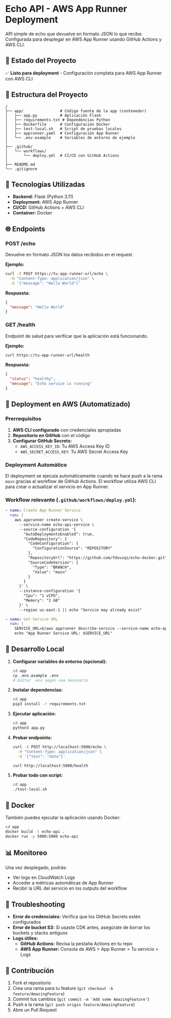 # Echo API - AWS App Runner Deployment

API simple de echo que devuelve en formato JSON lo que recibe. Configurada para desplegar en AWS App Runner usando GitHub Actions y AWS CLI.

## 🚀 Estado del Proyecto

✅ **Listo para deployment** - Configuración completa para AWS App Runner con AWS CLI

## 📁 Estructura del Proyecto

```
/
├── app/                # Código fuente de la app (contenedor)
│   ├── app.py          # Aplicación Flask
│   ├── requirements.txt # Dependencias Python
│   ├── Dockerfile      # Configuración Docker
│   ├── test-local.sh   # Script de pruebas locales
│   ├── apprunner.yaml  # Configuración App Runner
│   └── .env.example    # Variables de entorno de ejemplo
│
├── .github/
│   └── workflows/
│       └── deploy.yml  # CI/CD con GitHub Actions
│
├── README.md
└── .gitignore
```

## 🔧 Tecnologías Utilizadas

- **Backend:** Flask (Python 3.11)
- **Deployment:** AWS App Runner
- **CI/CD:** GitHub Actions + AWS CLI
- **Container:** Docker

## 🌐 Endpoints

### POST /echo
Devuelve en formato JSON los datos recibidos en el request.

**Ejemplo:**
```bash
curl -X POST https://tu-app-runner-url/echo \
  -H "Content-Type: application/json" \
  -d '{"message": "Hello World"}'
```

**Respuesta:**
```json
{
  "message": "Hello World"
}
```

### GET /health
Endpoint de salud para verificar que la aplicación está funcionando.

**Ejemplo:**
```bash
curl https://tu-app-runner-url/health
```

**Respuesta:**
```json
{
  "status": "healthy",
  "message": "Echo service is running"
}
```

## 🚀 Deployment en AWS (Automatizado)

### Prerrequisitos

1. **AWS CLI configurado** con credenciales apropiadas
2. **Repositorio en GitHub** con el código
3. **Configurar GitHub Secrets:**
   - `AWS_ACCESS_KEY_ID`: Tu AWS Access Key ID
   - `AWS_SECRET_ACCESS_KEY`: Tu AWS Secret Access Key

### Deployment Automático

El deployment se ejecuta automáticamente cuando se hace push a la rama `main` gracias al workflow de GitHub Actions. El workflow utiliza AWS CLI para crear o actualizar el servicio en App Runner.

### Workflow relevante (`.github/workflows/deploy.yml`):

```yaml
- name: Create App Runner Service
  run: |
    aws apprunner create-service \
      --service-name echo-api-service \
      --source-configuration '{
        "AutoDeploymentsEnabled": true,
        "CodeRepository": {
          "CodeConfiguration": {
            "ConfigurationSource": "REPOSITORY"
          },
          "RepositoryUrl": "https://github.com/fdovzqz/echo-docker.git",
          "SourceCodeVersion": {
            "Type": "BRANCH",
            "Value": "main"
          }
        }
      }' \
      --instance-configuration '{
        "Cpu": "1 vCPU",
        "Memory": "2 GB"
      }' \
      --region us-east-1 || echo "Service may already exist"

- name: Get Service URL
  run: |
    SERVICE_URL=$(aws apprunner describe-service --service-name echo-api-service --region us-east-1 --query 'Service.ServiceUrl' --output text)
    echo "App Runner Service URL: $SERVICE_URL"
```

## 🧪 Desarrollo Local

1. **Configurar variables de entorno (opcional):**
   ```bash
   cd app
   cp .env.example .env
   # Editar .env según sea necesario
   ```

2. **Instalar dependencias:**
   ```bash
   cd app
   pip3 install -r requirements.txt
   ```

3. **Ejecutar aplicación:**
   ```bash
   cd app
   python3 app.py
   ```

4. **Probar endpoints:**
   ```bash
   curl -X POST http://localhost:5000/echo \
     -H "Content-Type: application/json" \
     -d '{"test": "data"}'
   
   curl http://localhost:5000/health
   ```

5. **Probar todo con script:**
   ```bash
   cd app
   ./test-local.sh
   ```

## 🐳 Docker

También puedes ejecutar la aplicación usando Docker:

```bash
cd app
docker build -t echo-api .
docker run -p 5000:5000 echo-api
```

## 📊 Monitoreo

Una vez desplegado, podrás:
- Ver logs en CloudWatch Logs
- Acceder a métricas automáticas de App Runner
- Recibir la URL del servicio en los outputs del workflow

## 🔧 Troubleshooting

- **Error de credenciales:** Verifica que los GitHub Secrets estén configurados
- **Error de bucket S3:** Si usaste CDK antes, asegúrate de borrar los buckets y stacks antiguos
- **Logs útiles:**
  - **GitHub Actions:** Revisa la pestaña Actions en tu repo
  - **AWS App Runner:** Consola de AWS > App Runner > Tu servicio > Logs

## 🤝 Contribución

1. Fork el repositorio
2. Crea una rama para tu feature (`git checkout -b feature/AmazingFeature`)
3. Commit tus cambios (`git commit -m 'Add some AmazingFeature'`)
4. Push a la rama (`git push origin feature/AmazingFeature`)
5. Abre un Pull Request 